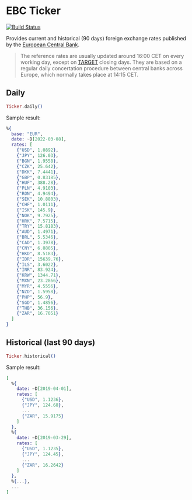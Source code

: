 # EBC Ticker

[![Build Status](https://travis-ci.com/laszpio/ecb_ticker.svg?branch=master)](https://travis-ci.com/laszpio/ecb_ticker)

Provides current and historical (90 days) foreign exchange rates published by the [European Central Bank](https://www.ecb.europa.eu/stats/policy_and_exchange_rates/euro_reference_exchange_rates/html/index.en.html).

> The reference rates are usually updated around 16:00 CET on every working day,
> except on [TARGET](https://www.ecb.europa.eu/home/contacts/working-hours/html/index.en.html)
> closing days. They are based on a regular daily concertation procedure between
> central banks across Europe, which normally takes place at 14:15 CET.

## Daily

```elixir
Ticker.daily()
```

Sample result:

```elixir
%{
  base: "EUR",
  date: ~D[2022-03-08],
  rates: [
    {"USD", 1.0892},
    {"JPY", 126.03},
    {"BGN", 1.9558},
    {"CZK", 25.642},
    {"DKK", 7.4441},
    {"GBP", 0.83185},
    {"HUF", 388.28},
    {"PLN", 4.9103},
    {"RON", 4.9494},
    {"SEK", 10.8803},
    {"CHF", 1.0111},
    {"ISK", 145.9},
    {"NOK", 9.7925},
    {"HRK", 7.5715},
    {"TRY", 15.8183},
    {"AUD", 1.4971},
    {"BRL", 5.5346},
    {"CAD", 1.3978},
    {"CNY", 6.8805},
    {"HKD", 8.5183},
    {"IDR", 15639.76},
    {"ILS", 3.6022},
    {"INR", 83.924},
    {"KRW", 1344.71},
    {"MXN", 23.2866},
    {"MYR", 4.5556},
    {"NZD", 1.5958},
    {"PHP", 56.9},
    {"SGD", 1.4856},
    {"THB", 36.156},
    {"ZAR", 16.7051}
  ]
}
```

## Historical (last 90 days)

```elixir
Ticker.historical()
```

Sample result:

```elixir
[
  %{
    date: ~D[2019-04-01],
    rates: [
      {"USD", 1.1236},
      {"JPY", 124.68},
      ...
      {"ZAR", 15.9175}
    ]
  },
  %{
    date: ~D[2019-03-29],
    rates: [
      {"USD", 1.1235},
      {"JPY", 124.45},
      ...
      {"ZAR", 16.2642}
    ]
  },
  %{...},
  ...
]
```
